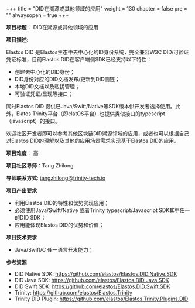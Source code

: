 +++
title = "DID在溯源或其他领域的应用"
weight = 130
chapter = false
pre = ""
alwaysopen = true
+++

**项目标题**： DID在溯源或其他领域的应用

**项目描述**:

Elastos DID 是Elastos生态中去中心化的ID身份系统，完全兼容W3C DID/可验证凭证标准，目前Elastos DID在客户端侧SDK已经支持以下特性：

- 创建去中心化的DID身份；
- DID身份对应的DID文档发布/更新到DID侧链；
- 本地DID文档以及私钥管理；
- 可验证凭证/呈现等接口；

同时Elastos DID 提供已Java/Swift/Native等SDK版本供开发者选择使用。此外，Elatos Trinity平台（即elatOS平台）也提供类似接口的typescript（javascript）的接口。

欢迎社区开发者即可以参考其他区块链DID溯源领域的应用，或者也可以根据自己对Elastos DID的理解以及其他的应用场景需求实现基于Elastos DID的应用。

**项目难度**： 高

**项目社区导师**：Tang Zhilong

**导师联系方式**:  tangzhilong@trinity-tech.io

**项目产出要求**

- 利用Elastos DID的特性和优势实现应用；
- 必须使用Java/Swift/Native 或者Trinity typescript/Javascript SDK其中任一的DID SDK；
- 应用能体现Elastos DID的优势和价值；

**项目技术要求**

- Java/Swift/C 任一语言开发能力；

**参考资源**

- DID Native SDK: https://github.com/elastos/Elastos.DID.Native.SDK
- DID Java SDK: https://github.com/elastos/Elastos.DID.Java.SDK
- DID Swift SDK: https://github.com/elastos/Elastos.DID.Swift.SDK
- Trinity: https://github.com/elastos/Elastos.Trinity
- Trinity DID Plugin: https://github.com/elastos/Elastos.Trinity.Plugins.DID

